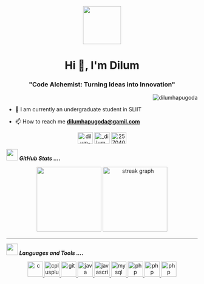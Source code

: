 <p align="center" ><img  src = "https://github.com/7oSkaaa/7oSkaaa/blob/main/Images/about_me.gif?raw=true" width = 100px></p>
<h1 align="center">Hi 👋, I'm Dilum</h1>
<h3 align="center">"Code Alchemist: Turning Ideas into Innovation"</h3>

<p align="right"> <img src="https://komarev.com/ghpvc/?username=dilumhapugoda&label=Profile%20views&color=0e75b6&style=flat" alt="dilumhapugoda" /> </p>



- 🌱 I am currently an undergraduate student in SLIIT

- 📫 How to reach me **dilumhapugoda@gamil.com**

<p align="center">
<a href="https://linkedin.com/in/dilum-hapugoda-91815030b" target="blank"><img align="center" src="https://raw.githubusercontent.com/rahuldkjain/github-profile-readme-generator/master/src/images/icons/Social/linked-in-alt.svg" alt="dilum-hapugoda-91815030b" height="30" width="40" /></a>
<a href="https://instagram.com/_dilum_susara_" target="blank"><img align="center" src="https://raw.githubusercontent.com/rahuldkjain/github-profile-readme-generator/master/src/images/icons/Social/instagram.svg" alt="_dilum_susara_" height="30" width="40" /></a>
<a href="https://stackoverflow.com/users/25704027" target="blank"><img align="center" src="https://raw.githubusercontent.com/rahuldkjain/github-profile-readme-generator/master/src/images/icons/Social/stack-overflow.svg" alt="25704027" height="30" width="40" /></a>
</p>



<img src="https://github.com/7oSkaaa/7oSkaaa/blob/main/Images/about_me.gif?raw=true" width="30px">&nbsp;***GitHub Stats ....***
<p align="center">
  <img src="https://github-readme-stats.vercel.app/api?username=dilumhapugoda&theme=chartreuse-dark&hide_border=true&border_radius=5" height="170" />
  <img src="https://streak-stats.demolab.com?user=dilumhapugoda&locale=en&mode=daily&theme=chartreuse-dark&hide_border=true&border_radius=5" height="170" alt="streak graph">
<!--   <img align="center" src="https://github-readme-stats.vercel.app/api/top-langs/?username=dilumhapugoda&&exclude_repo=dilumhapugoda&layout=compact&theme=dracula" alt="languages"/> -->
</p>

---

<img src="https://media.giphy.com/media/iY8CRBdQXODJSCERIr/giphy.gif" width="30px">&nbsp;***Languages and Tools ....***

<p align="center"> <a href="https://www.cprogramming.com/" target="_blank" rel="noreferrer"> <img src="https://raw.githubusercontent.com/Scar1109/skill-icons/main/icons/C.svg" alt="c" width="40" height="40"/> </a> <a href="https://www.w3schools.com/cpp/" target="_blank" rel="noreferrer"> <img src="https://raw.githubusercontent.com/Scar1109/skill-icons/main/icons/CPP.svg" alt="cplusplus" width="40" height="40"/> </a> <a href="https://git-scm.com/" target="_blank" rel="noreferrer"> <img src="https://raw.githubusercontent.com/Scar1109/skill-icons/main/icons/Git.svg" alt="git" width="40" height="40"/> </a> <a href="https://www.java.com" target="_blank" rel="noreferrer"> <img src="https://raw.githubusercontent.com/Scar1109/skill-icons/main/icons/Java-Light.svg" alt="java" width="40" height="40"/> </a> <a href="https://developer.mozilla.org/en-US/docs/Web/JavaScript" target="_blank" rel="noreferrer"> <img src="https://raw.githubusercontent.com/Scar1109/skill-icons/main/icons/JavaScript.svg" alt="javascript" width="40" height="40"/> </a> <a href="https://www.mysql.com/" target="_blank" rel="noreferrer"> <img src="https://raw.githubusercontent.com/Scar1109/skill-icons/main/icons/MySQL-Light.svg" alt="mysql" width="40" height="40"/> </a> <a href="https://www.php.net" target="_blank" rel="noreferrer"> <img src="https://raw.githubusercontent.com/Scar1109/skill-icons/main/icons/PHP-Light.svg" alt="php" width="40" height="40"/> <img src="https://raw.githubusercontent.com/Scar1109/skill-icons/main/icons/HTML.svg" alt="php" width="40" height="40"/> <img src="https://raw.githubusercontent.com/Scar1109/skill-icons/main/icons/CSS.svg" alt="php" width="40" height="40"/> </a> </p>



